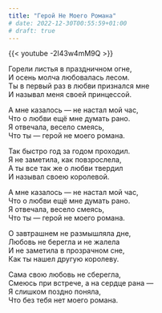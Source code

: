 ```yaml
---
title: "Герой Не Моего Романа"
# date: 2022-12-30T00:55:59+01:00
# draft: true
---
```


{{< youtube -2I43w4mM9Q >}}

Горели листья в праздничном огне,  
И осень молча любовалась лесом.  
Ты в первый раз в любви признался мне  
И называл меня своей принцессой.

А мне казалось — не настал мой час,  
Что о любви ещё мне думать рано.  
Я отвечала, весело смеясь,  
Что ты — герой не моего романа.

Так быстро год за годом проходил.  
Я не заметила, как повзрослела,  
А ты все так же о любви твердил  
И называл своею королевой.

А мне казалось — не настал мой час,  
Что о любви ещё мне думать рано.  
Я отвечала, весело смеясь,  
Что ты — герой не моего романа.

О завтрашнем не размышляла дне,  
Любовь не берегла и не жалела  
И не заметила в прозрачном сне,  
Как ты нашел другую королеву.

Сама свою любовь не сберегла,  
Смеюсь при встрече, а на сердце рана —  
Я слишком поздно поняла,  
Что без тебя нет моего романа.